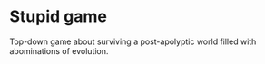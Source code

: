 Stupid game
===========

Top-down game about surviving a post-apolyptic world filled with abominations of evolution.
